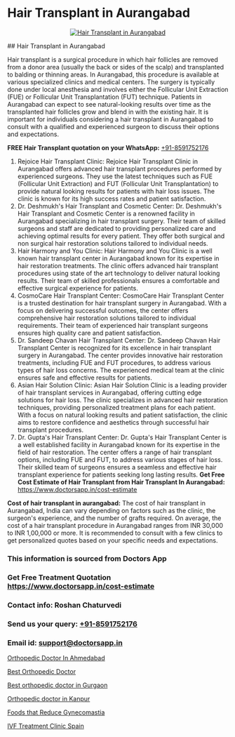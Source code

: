 # Hair Transplant in Aurangabad

<p align="center">
  <a href="https://doctorsapp.co.in/treatment/hair-transplant">
    <img src="https://doctorsapp.co.in/uploads/treatment_image/transplant.jpg" alt="Hair Transplant in Aurangabad">
  </a>
</p>
## Hair Transplant in Aurangabad

Hair transplant is a surgical procedure in which hair follicles are removed from a donor area (usually the back or sides of the scalp) and transplanted to balding or thinning areas. In Aurangabad, this procedure is available at various specialized clinics and medical centers. The surgery is typically done under local anesthesia and involves either the Follicular Unit Extraction (FUE) or Follicular Unit Transplantation (FUT) technique. Patients in Aurangabad can expect to see natural-looking results over time as the transplanted hair follicles grow and blend in with the existing hair. It is important for individuals considering a hair transplant in Aurangabad to consult with a qualified and experienced surgeon to discuss their options and expectations.

**FREE Hair Transplant quotation on your WhatsApp:**  [+91-8591752176](https://api.whatsapp.com/send?phone=8591752176)

1) Rejoice Hair Transplant Clinic: Rejoice Hair Transplant Clinic in Aurangabad offers advanced hair transplant procedures performed by experienced surgeons. They use the latest techniques such as FUE (Follicular Unit Extraction) and FUT (Follicular Unit Transplantation) to provide natural looking results for patients with hair loss issues. The clinic is known for its high success rates and patient satisfaction.
2) Dr. Deshmukh's Hair Transplant and Cosmetic Center: Dr. Deshmukh's Hair Transplant and Cosmetic Center is a renowned facility in Aurangabad specializing in hair transplant surgery. Their team of skilled surgeons and staff are dedicated to providing personalized care and achieving optimal results for every patient. They offer both surgical and non surgical hair restoration solutions tailored to individual needs.
3) Hair Harmony and You Clinic: Hair Harmony and You Clinic is a well known hair transplant center in Aurangabad known for its expertise in hair restoration treatments. The clinic offers advanced hair transplant procedures using state of the art technology to deliver natural looking results. Their team of skilled professionals ensures a comfortable and effective surgical experience for patients.
4) CosmoCare Hair Transplant Center: CosmoCare Hair Transplant Center is a trusted destination for hair transplant surgery in Aurangabad. With a focus on delivering successful outcomes, the center offers comprehensive hair restoration solutions tailored to individual requirements. Their team of experienced hair transplant surgeons ensures high quality care and patient satisfaction.
5) Dr. Sandeep Chavan Hair Transplant Center: Dr. Sandeep Chavan Hair Transplant Center is recognized for its excellence in hair transplant surgery in Aurangabad. The center provides innovative hair restoration treatments, including FUE and FUT procedures, to address various types of hair loss concerns. The experienced medical team at the clinic ensures safe and effective results for patients.
6) Asian Hair Solution Clinic: Asian Hair Solution Clinic is a leading provider of hair transplant services in Aurangabad, offering cutting edge solutions for hair loss. The clinic specializes in advanced hair restoration techniques, providing personalized treatment plans for each patient. With a focus on natural looking results and patient satisfaction, the clinic aims to restore confidence and aesthetics through successful hair transplant procedures.
7) Dr. Gupta's Hair Transplant Center: Dr. Gupta's Hair Transplant Center is a well established facility in Aurangabad known for its expertise in the field of hair restoration. The center offers a range of hair transplant options, including FUE and FUT, to address various stages of hair loss. Their skilled team of surgeons ensures a seamless and effective hair transplant experience for patients seeking long lasting results.
**Get Free Cost Estimate of Hair Transplant from Hair Transplant In Aurangabad:** https://www.doctorsapp.in/cost-estimate

**Cost of hair transplant in aurangabad:**
The cost of hair transplant in Aurangabad, India can vary depending on factors such as the clinic, the surgeon's experience, and the number of grafts required. On average, the cost of a hair transplant procedure in Aurangabad ranges from INR 30,000 to INR 1,00,000 or more. It is recommended to consult with a few clinics to get personalized quotes based on your specific needs and expectations.

### This information is sourced from Doctors App 
### Get Free Treatment Quotation https://www.doctorsapp.in/cost-estimate
### Contact info: Roshan Chaturvedi 
### Send us your query: [+91-8591752176](https://api.whatsapp.com/send?phone=8591752176) 
### Email id: support@doctorsapp.in

[Orthopedic Doctor In Ahmedabad](https://www.linkedin.com/pulse/orthopedic-doctor-ahmedabad-doctorsapp-chittagong-i0bee?trackingId=OA0t4Zh3Y0U4YtZKo8Pj%2BA%3D%3D&lipi=urn%3Ali%3Apage%3Ad_flagship3_company_admin%3BK7pDwyqSQgabgpAl1%2Bo97w%3D%3D)

[Best Orthopedic Doctor](https://www.linkedin.com/pulse/best-orthopedic-doctor-meniscus-tear-treatment-n2bfe?trackingId=O9rqWiNljOVbYXPwKVaq3A%3D%3D&lipi=urn%3Ali%3Apage%3Ad_flagship3_company_admin%3BYMgSyE7iTb6%2BgQ5kQEIvvw%3D%3D)

[Best orthopedic doctor in Gurgaon](https://medium.com/@manish632504/best-orthopedic-doctor-in-gurgaon-82211e1e3daa)

[Orthopedic doctor in Kanpur](https://medium.com/@devenderrathi97/orthopedic-doctor-in-kanpur-9e4067fc5bc9)

[Foods that Reduce Gynecomastia](https://doctors-apps.github.io/doctorsapp/foods-that-reduce-gynecomastia)

[IVF Treatment Clinic Spain](https://doctors-apps.github.io/doctorsapp/ivf-treatment-clinic-spain)

